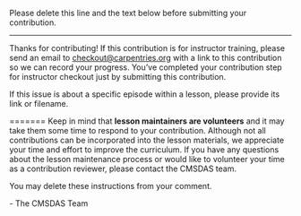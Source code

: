 Please delete this line and the text below before submitting your contribution.

---

Thanks for contributing! If this contribution is for instructor training, please send an email to checkout@carpentries.org with a link to this contribution so we can record your progress. You’ve completed your contribution step for instructor checkout just by submitting this contribution.  

If this issue is about a specific episode within a lesson, please provide its link or filename.

=======
Keep in mind that **lesson maintainers are volunteers** and it may take them some time to
respond to your contribution. Although not all contributions can be incorporated into the lesson
materials, we appreciate your time and effort to improve the curriculum. If you have any questions
about the lesson maintenance process or would like to volunteer your time as a contribution
reviewer, please contact the CMSDAS team.

You may delete these instructions from your comment.

\- The CMSDAS Team
</details>
